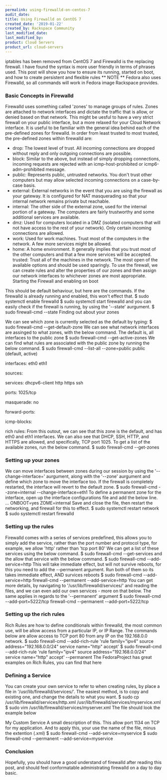```yaml
---
permalink: using-firewalld-on-centos-7
audit_date:
title: Using Firewalld on CentOS 7
created_date: '2019-01-22'
created_by: Rackspace Community
last_modified_date: 
last_modified_by: 
product: Cloud Servers
product_url: cloud-servers
---
```


iptables has been removed from CentOS 7 and Firewalld is the replacing firewall. I have found the syntax is more user friendly in terms of phrases used. This post will show you how to ensure its running, started on boot, and how to create persistent and flexible rules 
** NOTE ** 
Fedora also uses Firewalld, so all commands will work in Fedora image Rackspace provides.

### Basic Concepts in Firewalld

Firewalld uses something called 'zones' to manage groups of rules. Zones are attached to network interfaces and dictate the traffic that is allow, or denied based on that network. This might be uesful to have a very strict firewall on your public interface, but a more relaxed for your Cloud Network interface. It is useful to be familiar with the general idea behind each of the pre-defined zones for firewalld. In order from least trusted to most trusted, the pre-defined zones within firewalld are:
* drop: The lowest level of trust. All incoming connections are dropped without reply and only outgoing connections are possible.
* block: Similar to the above, but instead of simply dropping connections, incoming requests are rejected with an icmp-host-prohibited or icmp6-adm-prohibited message.
* public: Represents public, untrusted networks. You don't trust other computers but may allow selected incoming connections on a case-by-case basis.
* external: External networks in the event that you are using the firewall as your gateway. It is configured for NAT masquerading so that your internal network remains private but reachable.
* internal: The other side of the external zone, used for the internal portion of a gateway. The computers are fairly trustworthy and some additional services are available.
* dmz: Used for computers located in a DMZ (isolated computers that will not have access to the rest of your network). Only certain incoming connections are allowed.
* work: Used for work machines. Trust most of the computers in the network. A few more services might be allowed.
* home: A home environment. It generally implies that you trust most of the other computers and that a few more services will be accepted. trusted: Trust all of the machines in the network. The most open of the available options and should be used sparingly. To use the firewall, we can create rules and alter the properties of our zones and then assign our network interfaces to whichever zones are most appropriate.
Starting the Firewall and enabling on boot

This should be default behaviour, but here are the commands. If the firewalld is already running and enabled, this won't effect that.
$ sudo systemctl enable firewalld
$ sudo systemctl start firewalld
and you can easily check if the firewall is running, by using the '--state' aurgument.
$ sudo firewall-cmd --state
Finding out about your zones

We can see which zone is currently selected as the default by typing:
$ sudo firewall-cmd --get-default-zone
We can see what network interfaces are assinged to what zones, with the below command. The default is, all interfaces to the public zone
$ sudo firewall-cmd --get-active-zones
We can find what rules are associated with the public zone by running the below command.
$ sudo firewall-cmd --list-all --zone=public
public (default, active)

interfaces: eth0 eth1

sources:

services: dhcpv6-client http https ssh

ports: 1025/tcp

masquerade: no

forward-ports:

icmp-blocks:

rich rules:
From this outout, we can see that this zone is the default, and has eth0 and eth1 interfaces. We can also see that DHCP, SSH, HTTP, and HTTPS are allowed, and specifically, TCP port 1025.
To get a list of the available zones, run the below command.
$ sudo firewall-cmd --get-zones

### Setting up your zones

We can move interfaces between zones during our session by using the '--change-interface=' aurgument, along with the '--zone' aurgument and define which zone to move the interface too. If the firewall is completely restarted, the interface will revert to the default zone.
$ sudo firewall-cmd --zone=internal --change-interface=eth1
To define a permanent zone for the interface, open up the interface configurations file and add the below line.
...
ONBOOT=yes
ZOME=internal
Save and close the file, then restart the networking, and firewall for this to effect.
$ sudo systemctl restart network
$ sudo systemctl restart firewalld

### Setting up the rules

Firewalld comes with a series of services predefined, this allows you to simply add the service, rather than the port number and protocol type, for example, we allow 'http' rather than 'tcp port 80'
We can get a list of these services using the below command.
$ sudo firewall-cmd --get-services
and the allow that service with the below command.
$ sudo firewall-cmd --add-service=http
This will take immediate effect, but will not survive reboots, for this you need to add the --permanent argument. Run both of them so its takes immediate effect, AND survices reboots
$ sudo firewall-cmd --add-service=http
firewall-cmd --permanent --add-service=http
You can get more details, by navigating to '/usr/lib/firewalld/services/' and reading the files, and we can even add our own services - more on that below. The same applies in regards to the '--permanent' argument
$ sudo firewall-cmd --add-port=5222/tcp
firewall-cmd --permanent --add-port=5222/tcp

### Setting up the rich rules

Rich Rules are how to define conditionals within firewalld, the most common use, will be allow access from a particular IP, or IP Range. The commands below are allow access to TCP port 80 from any IP on the 192.168.0.0 network.
$ sudo firewall-cmd --add-rich-rule 'rule family="ipv4" source address="192.168.0.0/24" service name="http" accept' 
$ sudo firewall-cmd --add-rich-rule 'rule family="ipv4" source address="192.168.0.0/24" service name="http" accept' --permanent
The FedoraProject has great examples on Rich Rules, you can find that here

### Defining a Service

You can create your own service to refer to when creating rules, by place a file in '/usr/lib/firewalld/services/'. The easiest method, is to copy and existing one, and change the details to what you want.
$ sudo cp /usr/lib/firewalld/services/http.xml /usr/lib/firewalld/services/myservice.xml
$ sudo vim /usr/lib/firewalld/services/myserver.xml
The file should look the example below
<!--?xml version="1.0" encoding="utf-8"?-->
<service> 
  <short>My Custom Service</short> 
  <description>A small description of this. This allow port 1134 on TCP for my application.</description> 
  <port protocol="tcp" port="1134"></port> 
</service>
And to apply this, your use the name of the file, minus the extention (.xml)
$ sudo firewall-cmd --add-service=myservice
$ sudo firewall-cmd --permanent --add-service=myservice

### Conclusion

Hopefully, you should have a good understand of firewalld after reading this post, and should feel conformatable administrating firewalld on a day to day basic.
